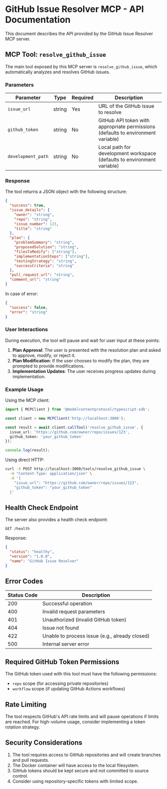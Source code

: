 # GitHub Issue Resolver MCP - API Documentation

This document describes the API provided by the GitHub Issue Resolver MCP server.

## MCP Tool: `resolve_github_issue`

The main tool exposed by this MCP server is `resolve_github_issue`, which automatically analyzes and resolves GitHub issues.

### Parameters

| Parameter | Type | Required | Description |
|-----------|------|----------|-------------|
| `issue_url` | string | Yes | URL of the GitHub issue to resolve |
| `github_token` | string | No | GitHub API token with appropriate permissions (defaults to environment variable) |
| `development_path` | string | No | Local path for development workspace (defaults to environment variable) |

### Response

The tool returns a JSON object with the following structure:

```json
{
  "success": true,
  "issue_details": {
    "owner": "string",
    "repo": "string",
    "issue_number": 123,
    "title": "string"
  },
  "plan": {
    "problemSummary": "string",
    "proposedSolution": "string",
    "filesToModify": ["string"],
    "implementationSteps": ["string"],
    "testingStrategy": "string",
    "successCriteria": "string"
  },
  "pull_request_url": "string",
  "comment_url": "string"
}
```

In case of error:

```json
{
  "success": false,
  "error": "string"
}
```

### User Interactions

During execution, the tool will pause and wait for user input at these points:

1. **Plan Approval**: The user is presented with the resolution plan and asked to approve, modify, or reject it.
2. **Plan Modification**: If the user chooses to modify the plan, they are prompted to provide modifications.
3. **Implementation Updates**: The user receives progress updates during implementation.

### Example Usage

Using the MCP client:

```typescript
import { MCPClient } from '@modelcontextprotocol/typescript-sdk';

const client = new MCPClient('http://localhost:3000');

const result = await client.callTool('resolve_github_issue', {
  issue_url: 'https://github.com/owner/repo/issues/123',
  github_token: 'your_github_token'
});

console.log(result);
```

Using direct HTTP:

```bash
curl -X POST http://localhost:3000/tools/resolve_github_issue \
  -H "Content-Type: application/json" \
  -d '{
    "issue_url": "https://github.com/owner/repo/issues/123",
    "github_token": "your_github_token"
  }'
```

## Health Check Endpoint

The server also provides a health check endpoint:

```
GET /health
```

Response:

```json
{
  "status": "healthy",
  "version": "1.0.0",
  "name": "GitHub Issue Resolver"
}
```

## Error Codes

| Status Code | Description |
|-------------|-------------|
| 200 | Successful operation |
| 400 | Invalid request parameters |
| 401 | Unauthorized (invalid GitHub token) |
| 404 | Issue not found |
| 422 | Unable to process issue (e.g., already closed) |
| 500 | Internal server error |

## Required GitHub Token Permissions

The GitHub token used with this tool must have the following permissions:

- `repo` scope (for accessing private repositories)
- `workflow` scope (if updating GitHub Actions workflows)

## Rate Limiting

The tool respects GitHub's API rate limits and will pause operations if limits are reached. For high-volume usage, consider implementing a token rotation strategy.

## Security Considerations

1. The tool requires access to GitHub repositories and will create branches and pull requests.
2. The Docker container will have access to the local filesystem.
3. GitHub tokens should be kept secure and not committed to source control.
4. Consider using repository-specific tokens with limited scope.

